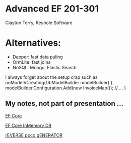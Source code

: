 # Advanced EF 201-301

Clayton Terry, Keyhole Software

# Alternatives:
- Dapper: fast data puling
- OrmLite: fast joins
- NoSQL: Mongo, Elastic Search

I always forget about the setup crap such as
onModelVCreating(DbModelBuilder modelBuilder) {
  modelBuilder.Configuration.Add(new InvoiceMap());
  // ...
}


## My notes, not part of presentation ...


[EF Core](https://docs.microsoft.com/en-us/ef/core/)

[EF Core InMemory DB](https://docs.microsoft.com/en-us/ef/core/providers/in-memory/)

[rEVERSE poco gENERATOR](https://github.com/sjh37/EntityFramework-Reverse-POCO-Code-First-Generator)

